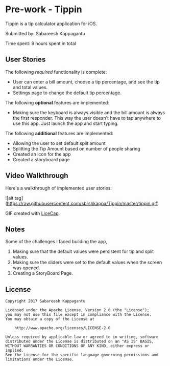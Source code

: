 # Pre-work - Tippin

Tippin is a tip calculator application for iOS.

Submitted by: Sabareesh Kappagantu

Time spent: 9 hours spent in total

## User Stories

The following *required* functionality is complete:

 * User can enter a bill amount, choose a tip percentage, and see the tip and total values.
 * Settings page to change the default tip percentage.

The following **optional** features are implemented:
* Making sure the keyboard is always visible and the bill amount is always the first responder. This way the user doesn't have to tap anywhere to use this app. Just launch the app and start typing.


The following **additional** features are implemented:

* Allowing the user to set default split amount
* Splitting the Tip Amount based on number of people sharing
* Created an icon for the app
* Created a storyboard page

## Video Walkthrough 

Here's a walkthrough of implemented user stories:

![alt tag] (https://raw.githubusercontent.com/sbrshkappa/Tippin/master/tippin.gif)

GIF created with [LiceCap](http://www.ezgif.com).

## Notes

Some of the challenges I faced building the app,

1. Making sure that the default values were persistent for tip and split values.
2. Making sure the sliders were set to the default values when the screen was opened.
3. Creating a StoryBoard Page.


## License

    Copyright 2017 Sabareesh Kappagantu

    Licensed under the Apache License, Version 2.0 (the "License");
    you may not use this file except in compliance with the License.
    You may obtain a copy of the License at

        http://www.apache.org/licenses/LICENSE-2.0

    Unless required by applicable law or agreed to in writing, software
    distributed under the License is distributed on an "AS IS" BASIS,
    WITHOUT WARRANTIES OR CONDITIONS OF ANY KIND, either express or implied.
    See the License for the specific language governing permissions and
    limitations under the License.
